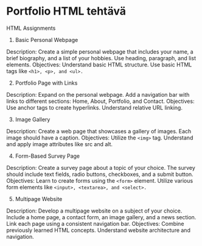 # Portfolio HTML tehtävä

HTML Assignments

1. Basic Personal Webpage

Description: Create a simple personal webpage that includes your name, a brief biography, and a list of your hobbies. Use heading, paragraph, and list elements.
Objectives:
Understand basic HTML structure.
Use basic HTML tags like ```<h1>, <p>, and <ul>.```

2. Portfolio Page with Links

Description: Expand on the personal webpage. Add a navigation bar with links to different sections: Home, About, Portfolio, and Contact.
Objectives:
Use anchor tags to create hyperlinks.
Understand relative URL linking.

3. Image Gallery

Description: Create a web page that showcases a gallery of images. Each image should have a caption.
Objectives:
Utilize the ```<img>``` tag.
Understand and apply image attributes like src and alt.

4. Form-Based Survey Page

Description: Create a survey page about a topic of your choice. The survey should include text fields, radio buttons, checkboxes, and a submit button.
Objectives:
Learn to create forms using the ```<form>``` element.
Utilize various form elements like ```<input>, <textarea>, and <select>.```

5. Multipage Website

Description: Develop a multipage website on a subject of your choice. Include a home page, a contact form, an image gallery, and a news section. Link each page using a consistent navigation bar.
Objectives:
Combine previously learned HTML concepts.
Understand website architecture and navigation.
